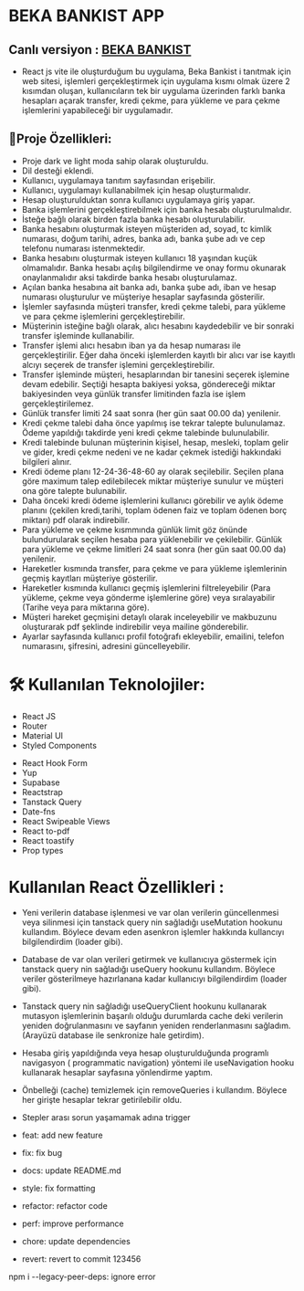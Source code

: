 # BEKA BANKIST APP

## Canlı versiyon : <a href="https://beka-bankist-app.netlify.app/">BEKA BANKIST</a>

- React js vite ile oluşturduğum bu uygulama, Beka Bankist i tanıtmak için web sitesi, işlemleri gerçekleştirmek için uygulama kısmı olmak üzere 2 kısımdan oluşan, kullanıcıların tek bir uygulama üzerinden farklı banka hesapları açarak transfer, kredi çekme, para yükleme ve para çekme işlemlerini yapabileceği bir uygulamadır.

## 📝Proje Özellikleri:

- Proje dark ve light moda sahip olarak oluşturuldu.
- Dil desteği eklendi.
- Kullanıcı, uygulamaya tanıtım sayfasından erişebilir.
- Kullanıcı, uygulamayı kullanabilmek için hesap oluşturmalıdır.
- Hesap oluşturulduktan sonra kullanıcı uygulamaya giriş yapar.
- Banka işlemlerini gerçekleştirebilmek için banka hesabı oluşturulmalıdır.
- İsteğe bağlı olarak birden fazla banka hesabı oluşturulabilir.
- Banka hesabını oluşturmak isteyen müşteriden ad, soyad, tc kimlik numarası, doğum tarihi, adres, banka adı, banka şube adı ve cep telefonu numarası istenmektedir.
- Banka hesabını oluşturmak isteyen kullanıcı 18 yaşından kuçük olmamalıdır. Banka hesabı açılış bilgilendirme ve onay formu okunarak onaylanmalıdır aksi takdirde banka hesabı oluşturulamaz.
- Açılan banka hesabına ait banka adı, banka şube adı, iban ve hesap numarası oluşturulur ve müşteriye hesaplar sayfasında gösterilir.
- İşlemler sayfasında müşteri transfer, kredi çekme talebi, para yükleme ve para çekme işlemlerini gerçekleştirebilir.
- Müşterinin isteğine bağlı olarak, alıcı hesabını kaydedebilir ve bir sonraki transfer işleminde kullanabilir.
- Transfer işlemi alıcı hesabın iban ya da hesap numarası ile gerçekleştirilir. Eğer daha önceki işlemlerden kayıtlı bir alıcı var ise kayıtlı alcıyı seçerek de transfer işlemini gerçekleştirebilir.
- Transfer işleminde müşteri, hesaplarından bir tanesini seçerek işlemine devam edebilir. Seçtiği hesapta bakiyesi yoksa, göndereceği miktar bakiyesinden veya günlük transfer limitinden fazla ise işlem gerçekleştirilemez.
- Günlük transfer limiti 24 saat sonra (her gün saat 00.00 da) yenilenir.
  <!-- - Seçilen ileri bir tarihte transfer işlemi otomatik olarak gerçekleştirilebilir.-->
- Kredi çekme talebi daha önce yapılmış ise tekrar talepte bulunulamaz. Ödeme yapıldığı takdirde yeni kredi çekme talebinde bulunulabilir.
- Kredi talebinde bulunan müşterinin kişisel, hesap, mesleki, toplam gelir ve gider, kredi çekme nedeni ve ne kadar çekmek istediği hakkındaki bilgileri alınır.
  <!-- - Kredi talebinde bulunabilmek için müşterinin telefonundan onaylanmalıdır.-->
- Kredi ödeme planı 12-24-36-48-60 ay olarak seçilebilir. Seçilen plana göre maximum talep edilebilecek miktar müşteriye sunulur ve müşteri ona göre talepte bulunabilir.
- Daha önceki kredi ödeme işlemlerini kullanıcı görebilir ve aylık ödeme planını (çekilen kredi,tarihi, toplam ödenen faiz ve toplam ödenen borç miktarı) pdf olarak indirebilir.
- Para yükleme ve çekme kısmmında günlük limit göz önünde bulundurularak seçilen hesaba para yüklenebilir ve çekilebilir. Günlük para yükleme ve çekme limitleri 24 saat sonra (her gün saat 00.00 da) yenilenir.
- Hareketler kısmında transfer, para çekme ve para yükleme işlemlerinin geçmiş kayıtları müşteriye gösterilir.
- Hareketler kısmında kullanıcı geçmiş işlemlerini filtreleyebilir (Para yükleme, çekme veya gönderme işlemlerine göre) veya sıralayabilir (Tarihe veya para miktarına göre).
- Müşteri hareket geçmişini detaylı olarak inceleyebilir ve makbuzunu oluşturarak pdf şeklinde indirebilir veya mailine gönderebilir.
- Ayarlar sayfasında kullanıcı profil fotoğrafı ekleyebilir, emailini, telefon numarasını, şifresini, adresini güncelleyebilir.

# 🛠 Kullanılan Teknolojiler:

- React JS
- Router
- Material UI
- Styled Components
<!-- - Sass -->
- React Hook Form
- Yup
- Supabase
- Reactstrap
- Tanstack Query
- Date-fns
- React Swipeable Views
- React to-pdf
- React toastify
- Prop types

# Kullanılan React Özellikleri :

- Yeni verilerin database işlenmesi ve var olan verilerin güncellenmesi veya silinmesi için tanstack query nin sağladığı useMutation hookunu kullandım. Böylece devam eden asenkron işlemler hakkında kullancıyı bilgilendirdim (loader gibi).
- Database de var olan verileri getirmek ve kullanıcıya göstermek için tanstack query nin sağladığı useQuery hookunu kullandım. Böylece veriler gösterilmeye hazırlanana kadar kullanıcıyı bilgilendirdim (loader gibi).
- Tanstack query nin sağladığı useQueryClient hookunu kullanarak mutasyon işlemlerinin başarılı olduğu durumlarda cache deki verilerin yeniden doğrulanmasını ve sayfanın yeniden renderlanmasını sağladım.
  (Arayüzü database ile senkronize hale getirdim).
- Hesaba giriş yapıldığında veya hesap oluşturulduğunda programlı navigasyon ( programmatic navigation) yöntemi ile useNavigation hooku kullanarak hesaplar sayfasına yönlendirme yaptım.
- Önbelleği (cache) temizlemek için removeQueries i kullandım. Böylece her girişte hesaplar tekrar getirilebilir oldu.
- Stepler arası sorun yaşamamak adına trigger

- feat: add new feature
- fix: fix bug
- docs: update README.md
- style: fix formatting
- refactor: refactor code
- perf: improve performance
- chore: update dependencies
- revert: revert to commit 123456

npm i --legacy-peer-deps: ignore error
